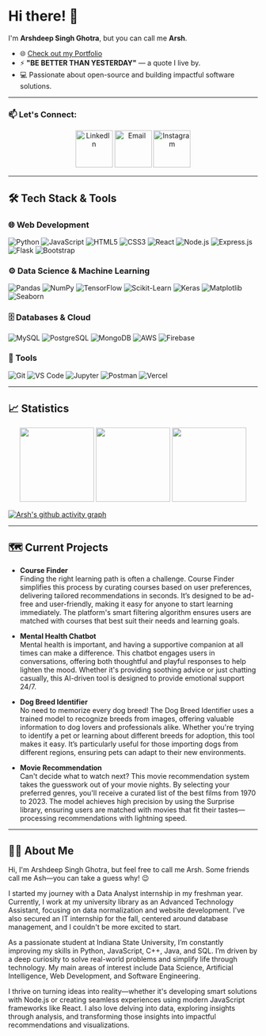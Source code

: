 # Hi there! 👋  
I'm **Arshdeep Singh Ghotra**, but you can call me **Arsh**.

- 🌐 [Check out my Portfolio](https://idk-arsh.github.io/portfolio/)
- ⚡ **"BE BETTER THAN YESTERDAY"** — a quote I live by.
- 💻 Passionate about open-source and building impactful software solutions.

---

### 📫 Let's Connect:

<p align="center">
    <a href="https://www.linkedin.com/in/udkash"><img width="75px" src="https://img.icons8.com/color/96/000000/linkedin.png" alt="LinkedIn"/></a>
    <a href="mailto:rsh9745774@gmail.com"><img width="75px" src="https://img.icons8.com/color/96/000000/gmail.png" alt="Email"/></a>
    <a href="https://www.instagram.com/udk_arsh"><img width="75px" src="https://img.icons8.com/color/96/000000/instagram-new.png" alt="Instagram"/></a>
</p>

---

## 🛠️ Tech Stack & Tools

### 🌐 Web Development
![Python](https://img.shields.io/badge/Python-3776AB?style=for-the-badge&logo=python&logoColor=white)
![JavaScript](https://img.shields.io/badge/JavaScript-F7DF1E?style=for-the-badge&logo=javascript&logoColor=black)
![HTML5](https://img.shields.io/badge/HTML5-E34F26?style=for-the-badge&logo=html5&logoColor=white)
![CSS3](https://img.shields.io/badge/CSS3-1572B6?style=for-the-badge&logo=css3&logoColor=white)
![React](https://img.shields.io/badge/React-61DAFB?style=for-the-badge&logo=react&logoColor=black)
![Node.js](https://img.shields.io/badge/Node.js-339933?style=for-the-badge&logo=node.js&logoColor=white)
![Express.js](https://img.shields.io/badge/Express.js-000000?style=for-the-badge&logo=express&logoColor=white)
![Flask](https://img.shields.io/badge/Flask-000000?style=for-the-badge&logo=flask&logoColor=white)
![Bootstrap](https://img.shields.io/badge/Bootstrap-563D7C?style=for-the-badge&logo=bootstrap&logoColor=white)

### ⚙️ Data Science & Machine Learning
![Pandas](https://img.shields.io/badge/Pandas-150458?style=for-the-badge&logo=pandas&logoColor=white)
![NumPy](https://img.shields.io/badge/NumPy-013243?style=for-the-badge&logo=numpy&logoColor=white)
![TensorFlow](https://img.shields.io/badge/TensorFlow-FF6F00?style=for-the-badge&logo=tensorflow&logoColor=white)
![Scikit-Learn](https://img.shields.io/badge/Scikit--Learn-F7931E?style=for-the-badge&logo=scikit-learn&logoColor=white)
![Keras](https://img.shields.io/badge/Keras-D00000?style=for-the-badge&logo=keras&logoColor=white)
![Matplotlib](https://img.shields.io/badge/Matplotlib-3776AB?style=for-the-badge&logo=matplotlib&logoColor=white)
![Seaborn](https://img.shields.io/badge/Seaborn-3776AB?style=for-the-badge&logo=python&logoColor=white)

### 🗄️ Databases & Cloud
![MySQL](https://img.shields.io/badge/MySQL-4479A1?style=for-the-badge&logo=mysql&logoColor=white)
![PostgreSQL](https://img.shields.io/badge/PostgreSQL-336791?style=for-the-badge&logo=postgresql&logoColor=white)
![MongoDB](https://img.shields.io/badge/MongoDB-47A248?style=for-the-badge&logo=mongodb&logoColor=white)
![AWS](https://img.shields.io/badge/AWS-232F3E?style=for-the-badge&logo=amazon-aws&logoColor=white)
![Firebase](https://img.shields.io/badge/FireBase-232F3E?style=for-the-badge&logo=google-firebase&logoColor=yellow)

### 🔧 Tools
![Git](https://img.shields.io/badge/Git-F05032?style=for-the-badge&logo=git&logoColor=white)
![VS Code](https://img.shields.io/badge/VS%20Code-007ACC?style=for-the-badge&logo=visual-studio-code&logoColor=white)
![Jupyter](https://img.shields.io/badge/Jupyter-F37626?style=for-the-badge&logo=jupyter&logoColor=white)
![Postman](https://img.shields.io/badge/Postman-FF6C37?style=for-the-badge&logo=postman&logoColor=white)
![Vercel](https://img.shields.io/badge/Vercel-000000?style=for-the-badge&logo=vercel&logoColor=white)

---

## 📈 Statistics

<div align="center">
  <img src="https://github-readme-stats.vercel.app/api?username=idk-arsh&show_icons=true&theme=radical" height="150px">
  <img src="https://github-readme-streak-stats.herokuapp.com/?user=idk-arsh&theme=radical" height="150px">
  <img src="https://github-readme-stats.vercel.app/api/top-langs/?username=idk-arsh&layout=compact&theme=radical" height="150px">
</div>

[![Arsh's github activity graph](https://github-readme-activity-graph.vercel.app/graph?username=idk-arsh&theme=github-compact&hide_border=true)](https://github.com/idk-arsh/github-readme-activity-graph)

---

## 🗺 Current Projects

- **Course Finder**  
Finding the right learning path is often a challenge. Course Finder simplifies this process by curating courses based on user preferences, delivering tailored recommendations in seconds. It’s designed to be ad-free and user-friendly, making it easy for anyone to start learning immediately. The platform's smart filtering algorithm ensures users are matched with courses that best suit their needs and learning goals.

- **Mental Health Chatbot**  
Mental health is important, and having a supportive companion at all times can make a difference. This chatbot engages users in conversations, offering both thoughtful and playful responses to help lighten the mood. Whether it's providing soothing advice or just chatting casually, this AI-driven tool is designed to provide emotional support 24/7.

- **Dog Breed Identifier**  
No need to memorize every dog breed! The Dog Breed Identifier uses a trained model to recognize breeds from images, offering valuable information to dog lovers and professionals alike. Whether you're trying to identify a pet or learning about different breeds for adoption, this tool makes it easy. It’s particularly useful for those importing dogs from different regions, ensuring pets can adapt to their new environments.

- **Movie Recommendation**  
Can't decide what to watch next? This movie recommendation system takes the guesswork out of your movie nights. By selecting your preferred genres, you'll receive a curated list of the best films from 1970 to 2023. The model achieves high precision by using the Surprise library, ensuring users are matched with movies that fit their tastes—processing recommendations with lightning speed.

---

## 💂‍♂️ About Me

Hi, I'm Arshdeep Singh Ghotra, but feel free to call me Arsh. Some friends call me Ash—you can take a guess why! 😉

I started my journey with a Data Analyst internship in my freshman year. Currently, I work at my university library as an Advanced Technology Assistant, focusing on data normalization and website development. I've also secured an IT internship for the fall, centered around database management, and I couldn't be more excited to start.

As a passionate student at Indiana State University, I’m constantly improving my skills in Python, JavaScript, C++, Java, and SQL. I’m driven by a deep curiosity to solve real-world problems and simplify life through technology. My main areas of interest include Data Science, Artificial Intelligence, Web Development, and Software Engineering.

I thrive on turning ideas into reality—whether it's developing smart solutions with Node.js or creating seamless experiences using modern JavaScript frameworks like React. I also love delving into data, exploring insights through analysis, and transforming those insights into impactful recommendations and visualizations.
